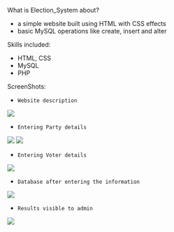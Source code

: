 What is Election_System about?
- a simple website built using HTML with CSS effects
- basic MySQL operations like create, insert and alter

Skills included:
- HTML, CSS
- MySQL
- PHP

ScreenShots:

- `Website description`

![ ](Screenshots/about_section.png)



- `Entering Party details`

![ ](Screenshots/party_details.png)
![ ](Screenshots/party_created.png)



- `Entering Voter details`

![ ](Screenshots/voter_details.png)



- `Database after entering the information` 

![ ](Screenshots/database.png)



- `Results visible to admin`

![ ](Screenshots/result_details.png)
